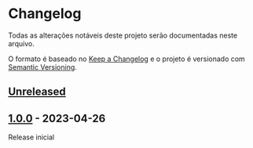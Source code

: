 # Changelog

Todas as alterações notáveis deste projeto serão documentadas neste arquivo.

O formato é baseado no [Keep a Changelog](https://keepachangelog.com/en/1.0.0/)
e o projeto é versionado com [Semantic Versioning](https://semver.org/spec/v2.0.0.html).

## [Unreleased](https://github.com/fruivita/arqjud/compare/1.0.0...1.x)

## [1.0.0](https://github.com/fruivita/arqjud/compare/1.x...1.0.0) - 2023-04-26

Release inicial
